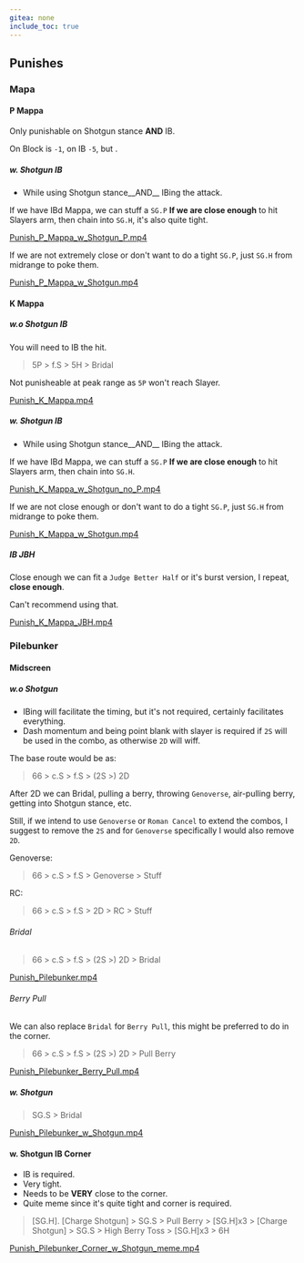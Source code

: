 ```yaml
---
gitea: none
include_toc: true
---
```



## Punishes

### Mapa

#### P Mappa

Only punishable on Shotgun stance __AND__ IB.

On Block is `-1`, on IB `-5`, but .

##### w. Shotgun IB

- While using Shotgun stance__AND__ IBing the attack.

If we have IBd Mappa, we can stuff a `SG.P` **If we are close enough** to hit Slayers arm, then chain into `SG.H`, it's also quite tight.

[Punish_P_Mappa_w_Shotgun_P.mp4](src/Mappa/Punish_P_Mappa_w_Shotgun_P.mp4)

If we are not extremely close or don't want to do a tight `SG.P`, just `SG.H` from midrange to poke them.

[Punish_P_Mappa_w_Shotgun.mp4](src/Mappa/Punish_P_Mappa_w_Shotgun.mp4)

#### K Mappa

##### w.o Shotgun IB

You will need to IB the hit.

> 5P > f.S > 5H > Bridal

Not punisheable at peak range as `5P` won't reach Slayer.

[Punish_K_Mappa.mp4](src/Mappa/Punish_K_Mappa.mp4)

##### w. Shotgun IB

- While using Shotgun stance__AND__ IBing the attack.

If we have IBd Mappa, we can stuff a `SG.P` **If we are close enough** to hit Slayers arm, then chain into `SG.H`.

[Punish_K_Mappa_w_Shotgun_no_P.mp4](src/Mappa/Punish_K_Mappa_w_Shotgun_no_P.mp4)

If we are not close enough or don't want to do a tight `SG.P`, just `SG.H` from midrange to poke them.

[Punish_K_Mappa_w_Shotgun.mp4](src/Mappa/Punish_K_Mappa_w_Shotgun.mp4)
##### IB JBH

Close enough we can fit a `Judge Better Half` or it's burst version, I repeat, **close enough**.

Can't recommend using that.

[Punish_K_Mappa_JBH.mp4](src/Mappa/Punish_K_Mappa_JBH.mp4)

### Pilebunker

#### Midscreen

##### w.o Shotgun

- IBing will facilitate the timing, but it's not required, certainly facilitates everything.
- Dash momentum and being point blank with slayer is required if `2S` will be used in the combo, as otherwise `2D` will wiff.


The base route would be as: 
> 66 > c.S > f.S > (2S >) 2D

After 2D we can Bridal, pulling a berry, throwing `Genoverse`, air-pulling berry, getting into Shotgun stance, etc. 

Still, if we intend to use `Genoverse` or `Roman Cancel` to extend the combos, I suggest to remove the `2S` and for `Genoverse` specifically I would also remove `2D`.

Genoverse:

> 66 > c.S > f.S > Genoverse > Stuff

RC:

> 66 > c.S > f.S > 2D > RC > Stuff
 


###### Bridal

> 66 > c.S > f.S > (2S >) 2D > Bridal 
 
[Punish_Pilebunker.mp4](src/Pilebunker/Punish_Pilebunker.mp4)

###### Berry Pull

We can also replace `Bridal` for `Berry Pull`, this might be preferred to do in the corner.

> 66 > c.S > f.S > (2S >) 2D > Pull Berry

[Punish_Pilebunker_Berry_Pull.mp4](src/Pilebunker/Punish_Pilebunker_Berry_Pull.mp4)

##### w. Shotgun

> SG.S > Bridal

[Punish_Pilebunker_w_Shotgun.mp4](src/Pilebunker/Punish_Pilebunker_w_Shotgun.mp4)

#### w. Shotgun IB Corner

- IB is required.
- Very tight.
- Needs to be **VERY** close to the corner.
- Quite meme since it's quite tight and corner is required.

> [SG.H]. [Charge Shotgun] > SG.S > Pull Berry > [SG.H]x3 > [Charge Shotgun] > SG.S > High Berry Toss > [SG.H]x3 > 6H  

[Punish_Pilebunker_Corner_w_Shotgun_meme.mp4](src/Pilebunker/Punish_Pilebunker_Corner_w_Shotgun_meme.mp4)
